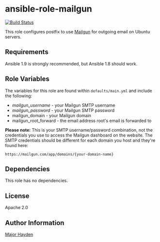 
ansible-role-mailgun
===============

[![Build Status](https://travis-ci.org/major/ansible-mailgun.svg?branch=master)](https://travis-ci.org/major/ansible-mailgun)

This role configures postfix to use [Mailgun](http://mailgun.com) for outgoing
email on Ubuntu servers.


Requirements
------------

Ansible 1.9 is strongly recommended, but Ansible 1.8 should work.


Role Variables
--------------

The variables for this role are found within `defaults/main.yml` and include
the following:

* _mailgun_username_ - your Mailgun SMTP username
* _mailgun_password_ - your Mailgun SMTP password
* mailgun_domain - your Mailgun domain
* mailgun_root_forward - the email address root's email is forwarded to

**Please note:** This is your SMTP username/password combination, not the
credentials you use to access the Mailgun dashboard on the website. The SMTP
credentials should be different for each domain you host and they're found
here:

    https://mailgun.com/app/domains/{your-domain-name}

Dependencies
------------

This role has no dependencies.


License
-------

Apache 2.0


Author Information
------------------

[Major Hayden](http://majorhayden.com)
